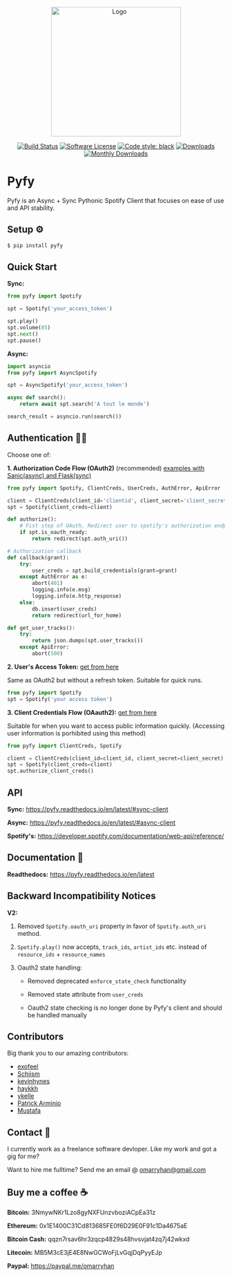<p align="center">
  <img src="https://upload.wikimedia.org/wikipedia/commons/e/eb/Spotify_meaningful_logo.svg" alt="Logo" title="Spotify" height="300" width="300"/>
  <p align="center">
    <a href="https://travis-ci.org/omarryhan/pyfy"><img alt="Build Status" src="https://travis-ci.org/omarryhan/pyfy.svg?branch=master"></a>
    <a href="https://github.com/omarryhan/pyfy"><img alt="Software License" src="https://img.shields.io/badge/license-MIT-brightgreen.svg?style=flat-square"></a>
    <a href="https://github.com/python/black"><img alt="Code style: black" src="https://img.shields.io/badge/code%20style-black-000000.svg" /></a>
    <a href="https://pepy.tech/badge/pyfy"><img alt="Downloads" src="https://pepy.tech/badge/pyfy"></a>
    <a href="https://pepy.tech/badge/pyfy/month"><img alt="Monthly Downloads" src="https://pepy.tech/badge/pyfy/month"></a>
  </p>
</p>

# Pyfy

Pyfy is an Async + Sync Pythonic Spotify Client that focuses on ease of use and API stability.

## Setup ⚙️

```bash
$ pip install pyfy
```

## Quick Start

**Sync:**

```python 3.7
from pyfy import Spotify

spt = Spotify('your_access_token')

spt.play()
spt.volume(85)
spt.next()
spt.pause()
```

**Async:**

```python 3.7
import asyncio
from pyfy import AsyncSpotify

spt = AsyncSpotify('your_access_token')

async def search():
    return await spt.search('A tout le monde')

search_result = asyncio.run(search())
```

## Authentication 👩‍🎤

Choose one of:

**1. Authorization Code Flow (OAuth2)** (recommended) [examples with Sanic(async) and Flask(sync)](https://github.com/omarryhan/Pyfy/tree/master/examples)

```python 3
from pyfy import Spotify, ClientCreds, UserCreds, AuthError, ApiError

client = ClientCreds(client_id='clientid', client_secret='client_secret')
spt = Spotify(client_creds=client)

def authorize():
    # Fist step of OAuth, Redirect user to spotify's authorization endpoint
    if spt.is_oauth_ready:
        return redirect(spt.auth_uri())

# Authorization callback
def callback(grant):
    try:
        user_creds = spt.build_credentials(grant=grant)
    except AuthError as e:
        abort(401)
        logging.info(e.msg)
        logging.info(e.http_response)
    else:
        db.insert(user_creds)
        return redirect(url_for_home)

def get_user_tracks():
    try:
        return json.dumps(spt.user_tracks())
    except ApiError:
        abort(500)
```

**2. User's Access Token:**  [get from here](https://beta.developer.spotify.com/console/get-current-user/)

Same as OAuth2 but without a refresh token. Suitable for quick runs.

```python
from pyfy import Spotify
spt = Spotify('your access token')
```

**3. Client Credentials Flow (OAauth2):**  [get from here](https://developer.spotify.com/dashboard/applications)

Suitable for when you want to access public information quickly. (Accessing user information is porhibited using this method)

``` python
from pyfy import ClientCreds, Spotify

client = ClientCreds(client_id=client_id, client_secret=client_secret)
spt = Spotify(client_creds=client)
spt.authorize_client_creds()
```

## API

**Sync:** https://pyfy.readthedocs.io/en/latest/#sync-client

**Async:** https://pyfy.readthedocs.io/en/latest/#async-client

**Spotify's:** https://developer.spotify.com/documentation/web-api/reference/

## Documentation 📑

**Readthedocs:** https://pyfy.readthedocs.io/en/latest


## Backward Incompatibility Notices

**V2:**

1. Removed `Spotify.oauth_uri` property in favor of `Spotify.auth_uri` method.

2. `Spotify.play()` now accepts, `track_ids`, `artist_ids` etc. instead of `resource_ids` + `resource_names`

3. Oauth2 state handling:

   - Removed deprecated `enforce_state_check` functionality

   - Removed state attribute from `user_creds`

   - Oauth2 state checking is no longer done by Pyfy's client and should be handled manually

## Contributors

Big thank you to our amazing contributors:

- [exofeel](https://github.com/exofeel)
- [Schiism](https://github.com/Schiism)
- [kevinhynes](https://github.com/kevinhynes)
- [haykkh](https://github.com/haykkh)
- [ykelle](https://github.com/ykelle)
- [Patrick Arminio](https://github.com/patrick91)
- [Mustafa](https://github.com/ms7m)


## Contact 📧

I currently work as a freelance software devloper. Like my work and got a gig for me?

Want to hire me fulltime? Send me an email @ omarryhan@gmail.com

## Buy me a coffee ☕

**Bitcoin:** 3NmywNKr1Lzo8gyNXFUnzvboziACpEa31z

**Ethereum:** 0x1E1400C31Cd813685FE0f6D29E0F91c1Da4675aE

**Bitcoin Cash:** qqzn7rsav6hr3zqcp4829s48hvsvjat4zq7j42wkxd

**Litecoin:** MB5M3cE3jE4E8NwGCWoFjLvGqjDqPyyEJp

**Paypal:** https://paypal.me/omarryhan
